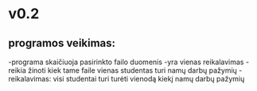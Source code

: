 # v0.2
## programos veikimas:
-programa skaičiuoja pasirinkto failo duomenis
-yra vienas reikalavimas - reikia žinoti kiek tame faile vienas studentas turi namų darbų pažymių
-reikalavimas: visi studentai turi turėti vienodą kiekį namų darbų pažymių
